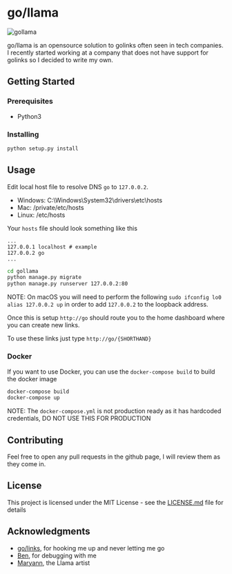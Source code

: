 # go/llama

![gollama](https://raw.githubusercontent.com/sillyfatcat/gollama/master/gollama/frontend/static/img/gollama.png)

go/llama is an opensource solution to golinks often seen in tech companies. 
I recently started working at a company that does not have support for golinks so I decided to write my own. 

## Getting Started

### Prerequisites

 * Python3

### Installing

```bash
python setup.py install
```

## Usage

Edit local host file to resolve DNS `go` to `127.0.0.2`.

 * Windows: C:\Windows\System32\drivers\etc\hosts
 * Mac: /private/etc/hosts
 * Linux: /etc/hosts

Your `hosts` file should look something like this
```
...
127.0.0.1 localhost # example
127.0.0.2 go
...
```


```bash
cd gollama
python manage.py migrate
python manage.py runserver 127.0.0.2:80
```

NOTE: On macOS you will need to perform the following `sudo ifconfig lo0 alias 127.0.0.2 up` in order to add `127.0.0.2` to the loopback address. 

Once this is setup `http://go` should route you to the home dashboard where you can create new links. 

To  use these links just type `http://go/{SHORTHAND}`

### Docker

If you want to use Docker, you can use the `docker-compose build` to build the docker image

```bash
docker-compose build
docker-compose up
``` 

NOTE: The `docker-compose.yml` is not production ready as it has hardcoded credentials, DO NOT USE THIS FOR PRODUCTION

## Contributing

Feel free to open any pull requests in the github page, I will review them as they come in. 

## License

This project is licensed under the MIT License - see the [LICENSE.md](LICENSE.md) file for details

## Acknowledgments

* [go/links](https://www.golinks.io/), for hooking me up and never letting me go
* [Ben](https://www.twitch.tv/taberif_), for debugging with me
* [Maryann](https://www.twitch.tv/maryann), the Llama artist

